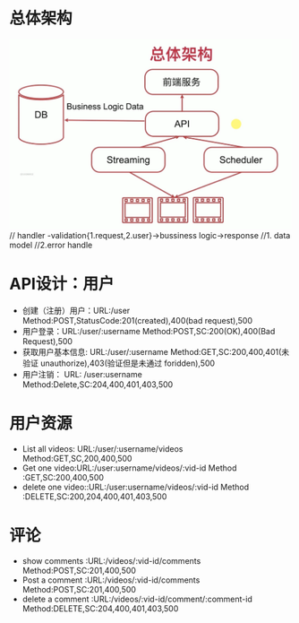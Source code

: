 # 总体架构
![总体架构](./video_frame.png)
// handler -validation{1.request,2.user}->bussiness logic->response
//1. data model
//2.error handle
# API设计：用户
* 创建（注册）用户：URL:/user Method:POST,StatusCode:201(created),400(bad request),500
* 用户登录：URL:/user/:username Method:POST,SC:200(OK),400(Bad Request),500
* 获取用户基本信息: URL:/user/:username Method:GET,SC:200,400,401(未验证 unauthorize),403(验证但是未通过 foridden),500
* 用户注销： URL: /user:username Method:Delete,SC:204,400,401,403,500
# 用户资源
* List all videos: URL:/user/:username/videos Method:GET,SC,200,400,500 
* Get one video:URL:/user:username/videos/:vid-id Method :GET,SC:200,400,500
* delete one video::URL:/user:username/videos/:vid-id Method :DELETE,SC:200,204,400,401,403,500
# 评论
* show comments :URL:/videos/:vid-id/comments Method:POST,SC:201,400,500
* Post a comment :URL:/videos/:vid-id/comments Method:POST,SC:201,400,500
* delete a comment :URL:/videos/:vid-id/comment/:comment-id Method:DELETE,SC:204,400,401,403,500

